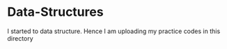 # Data-Structures
I started to data structure. Hence I am uploading my practice codes in this directory
